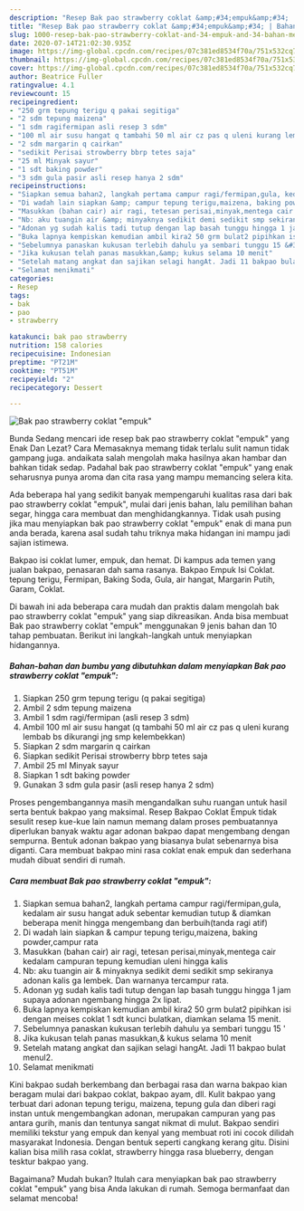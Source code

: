 ```yaml
---
description: "Resep Bak pao strawberry coklat &amp;#34;empuk&amp;#34; | Bahan Membuat Bak pao strawberry coklat &amp;#34;empuk&amp;#34; Yang Mudah Dan Praktis"
title: "Resep Bak pao strawberry coklat &amp;#34;empuk&amp;#34; | Bahan Membuat Bak pao strawberry coklat &amp;#34;empuk&amp;#34; Yang Mudah Dan Praktis"
slug: 1000-resep-bak-pao-strawberry-coklat-and-34-empuk-and-34-bahan-membuat-bak-pao-strawberry-coklat-and-34-empuk-and-34-yang-mudah-dan-praktis
date: 2020-07-14T21:02:30.935Z
image: https://img-global.cpcdn.com/recipes/07c381ed8534f70a/751x532cq70/bak-pao-strawberry-coklat-empuk-foto-resep-utama.jpg
thumbnail: https://img-global.cpcdn.com/recipes/07c381ed8534f70a/751x532cq70/bak-pao-strawberry-coklat-empuk-foto-resep-utama.jpg
cover: https://img-global.cpcdn.com/recipes/07c381ed8534f70a/751x532cq70/bak-pao-strawberry-coklat-empuk-foto-resep-utama.jpg
author: Beatrice Fuller
ratingvalue: 4.1
reviewcount: 15
recipeingredient:
- "250 grm tepung terigu q pakai segitiga"
- "2 sdm tepung maizena"
- "1 sdm ragifermipan asli resep 3 sdm"
- "100 ml air susu hangat q tambahi 50 ml air cz pas q uleni kurang lembab bs dikurangi jng smp kelembekkan"
- "2 sdm margarin q cairkan"
- "sedikit Perisai strowberry bbrp tetes saja"
- "25 ml Minyak sayur"
- "1 sdt baking powder"
- "3 sdm gula pasir asli resep hanya 2 sdm"
recipeinstructions:
- "Siapkan semua bahan2, langkah pertama campur ragi/fermipan,gula, kedalam air susu hangat aduk sebentar kemudian tutup &amp; diamkan beberapa menit hingga mengembang dan berbuih(tanda ragi atif)"
- "Di wadah lain siapkan &amp; campur tepung terigu,maizena, baking powder,campur rata"
- "Masukkan (bahan cair) air ragi, tetesan perisai,minyak,mentega cair kedalam campuran tepung kemudian uleni hingga kalis"
- "Nb: aku tuangin air &amp; minyaknya sedikit demi sedikit smp sekiranya adonan kalis ga lembek. Dan warnanya tercampur rata."
- "Adonan yg sudah kalis tadi tutup dengan lap basah tunggu hingga 1 jam supaya adonan ngembang hingga 2x lipat."
- "Buka lapnya kempiskan kemudian ambil kira2 50 grm bulat2 pipihkan isi dengan meises coklat 1 sdt kunci bulatkan, diamkan selama 15 menit."
- "Sebelumnya panaskan kukusan terlebih dahulu ya sembari tunggu 15 &#39;"
- "Jika kukusan telah panas masukkan,&amp; kukus selama 10 menit"
- "Setelah matang angkat dan sajikan selagi hangAt. Jadi 11 bakpao bulat menul2."
- "Selamat menikmati"
categories:
- Resep
tags:
- bak
- pao
- strawberry

katakunci: bak pao strawberry 
nutrition: 158 calories
recipecuisine: Indonesian
preptime: "PT21M"
cooktime: "PT51M"
recipeyield: "2"
recipecategory: Dessert

---
```



![Bak pao strawberry coklat &#34;empuk&#34;](https://img-global.cpcdn.com/recipes/07c381ed8534f70a/751x532cq70/bak-pao-strawberry-coklat-empuk-foto-resep-utama.jpg)

Bunda Sedang mencari ide resep bak pao strawberry coklat &#34;empuk&#34; yang Enak Dan Lezat? Cara Memasaknya memang tidak terlalu sulit namun tidak gampang juga. andaikata salah mengolah maka hasilnya akan hambar dan bahkan tidak sedap. Padahal bak pao strawberry coklat &#34;empuk&#34; yang enak seharusnya punya aroma dan cita rasa yang mampu memancing selera kita.

Ada beberapa hal yang sedikit banyak mempengaruhi kualitas rasa dari bak pao strawberry coklat &#34;empuk&#34;, mulai dari jenis bahan, lalu pemilihan bahan segar, hingga cara membuat dan menghidangkannya. Tidak usah pusing jika mau menyiapkan bak pao strawberry coklat &#34;empuk&#34; enak di mana pun anda berada, karena asal sudah tahu triknya maka hidangan ini mampu jadi sajian istimewa.

Bakpao isi coklat lumer, empuk, dan hemat. Di kampus ada temen yang jualan bakpao, penasaran dah sama rasanya. Bakpao Empuk Isi Coklat. tepung terigu, Fermipan, Baking Soda, Gula, air hangat, Margarin Putih, Garam, Coklat.


Di bawah ini ada beberapa cara mudah dan praktis dalam mengolah bak pao strawberry coklat &#34;empuk&#34; yang siap dikreasikan. Anda bisa membuat Bak pao strawberry coklat &#34;empuk&#34; menggunakan 9 jenis bahan dan 10 tahap pembuatan. Berikut ini langkah-langkah untuk menyiapkan hidangannya.

<!--inarticleads1-->

##### Bahan-bahan dan bumbu yang dibutuhkan dalam menyiapkan Bak pao strawberry coklat &#34;empuk&#34;:

1. Siapkan 250 grm tepung terigu (q pakai segitiga)
1. Ambil 2 sdm tepung maizena
1. Ambil 1 sdm ragi/fermipan (asli resep 3 sdm)
1. Ambil 100 ml air susu hangat (q tambahi 50 ml air cz pas q uleni kurang lembab bs dikurangi jng smp kelembekkan)
1. Siapkan 2 sdm margarin q cairkan
1. Siapkan sedikit Perisai strowberry bbrp tetes saja
1. Ambil 25 ml Minyak sayur
1. Siapkan 1 sdt baking powder
1. Gunakan 3 sdm gula pasir (asli resep hanya 2 sdm)


Proses pengembangannya masih mengandalkan suhu ruangan untuk hasil serta bentuk bakpao yang maksimal. Resep Bakpao Coklat Empuk tidak sesulit resep kue-kue lain namun memang dalam proses pembuatannya diperlukan banyak waktu agar adonan bakpao dapat mengembang dengan sempurna. Bentuk adonan bakpao yang biasanya bulat sebenarnya bisa diganti. Cara membuat bakpao mini rasa coklat enak empuk dan sederhana mudah dibuat sendiri di rumah. 

<!--inarticleads2-->

##### Cara membuat Bak pao strawberry coklat &#34;empuk&#34;:

1. Siapkan semua bahan2, langkah pertama campur ragi/fermipan,gula, kedalam air susu hangat aduk sebentar kemudian tutup &amp; diamkan beberapa menit hingga mengembang dan berbuih(tanda ragi atif)
1. Di wadah lain siapkan &amp; campur tepung terigu,maizena, baking powder,campur rata
1. Masukkan (bahan cair) air ragi, tetesan perisai,minyak,mentega cair kedalam campuran tepung kemudian uleni hingga kalis
1. Nb: aku tuangin air &amp; minyaknya sedikit demi sedikit smp sekiranya adonan kalis ga lembek. Dan warnanya tercampur rata.
1. Adonan yg sudah kalis tadi tutup dengan lap basah tunggu hingga 1 jam supaya adonan ngembang hingga 2x lipat.
1. Buka lapnya kempiskan kemudian ambil kira2 50 grm bulat2 pipihkan isi dengan meises coklat 1 sdt kunci bulatkan, diamkan selama 15 menit.
1. Sebelumnya panaskan kukusan terlebih dahulu ya sembari tunggu 15 &#39;
1. Jika kukusan telah panas masukkan,&amp; kukus selama 10 menit
1. Setelah matang angkat dan sajikan selagi hangAt. Jadi 11 bakpao bulat menul2.
1. Selamat menikmati


Kini bakpao sudah berkembang dan berbagai rasa dan warna bakpao kian beragam mulai dari bakpao coklat, bakpao ayam, dll. Kulit bakpao yang terbuat dari adonan tepung terigu, maizena, tepung gula dan diberi ragi instan untuk mengembangkan adonan, merupakan campuran yang pas antara gurih, manis dan tentunya sangat nikmat di mulut. Bakpao sendiri memiliki tekstur yang empuk dan kenyal yang membuat roti ini cocok dilidah masyarakat Indonesia. Dengan bentuk seperti cangkang kerang gitu. Disini kalian bisa milih rasa coklat, strawberry hingga rasa blueberry, dengan tesktur bakpao yang. 

Bagaimana? Mudah bukan? Itulah cara menyiapkan bak pao strawberry coklat &#34;empuk&#34; yang bisa Anda lakukan di rumah. Semoga bermanfaat dan selamat mencoba!
